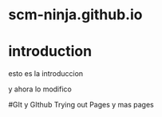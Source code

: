 # scm-ninja.github.io
# introduction 
esto es la introduccion

y ahora lo modifico

#GIt y GIthub
Trying out Pages y mas pages
